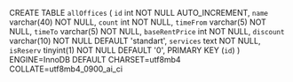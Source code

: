 

CREATE TABLE `allOffices` (
`id` int NOT NULL AUTO_INCREMENT,
`name` varchar(40) NOT NULL,
`count` int NOT NULL,
`timeFrom` varchar(5) NOT NULL,
`timeTo` varchar(5) NOT NULL,
`baseRentPrice` int NOT NULL,
`discount` varchar(10) NOT NULL DEFAULT 'standart',
`services` text NOT NULL,
`isReserv` tinyint(1) NOT NULL DEFAULT '0',
PRIMARY KEY (`id`)
) ENGINE=InnoDB DEFAULT CHARSET=utf8mb4 COLLATE=utf8mb4_0900_ai_ci
